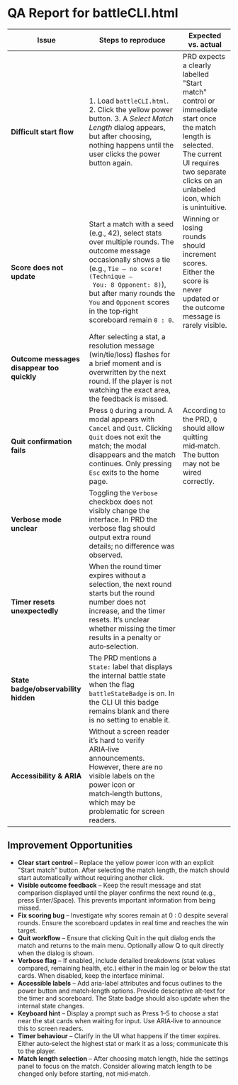 # QA Report for battleCLI.html

| Issue                                      | Steps to reproduce                                                                                                                                                                                                                                                                  | Expected vs. actual                                                                                                                                                                                |
| ------------------------------------------ | ----------------------------------------------------------------------------------------------------------------------------------------------------------------------------------------------------------------------------------------------------------------------------------- | -------------------------------------------------------------------------------------------------------------------------------------------------------------------------------------------------- |
| **Difficult start flow**                   | 1. Load `battleCLI.html`. 2. Click the yellow power button. 3. A *Select Match Length* dialog appears, but after choosing, nothing happens until the user clicks the power button again.                                                                                            | PRD expects a clearly labelled "Start match" control or immediate start once the match length is selected. The current UI requires two separate clicks on an unlabeled icon, which is unintuitive. |
| **Score does not update**                  | Start a match with a seed (e.g., 42), select stats over multiple rounds. The outcome message occasionally shows a tie (e.g., `Tie – no score! (Technique – You: 8 Opponent: 8)`), but after many rounds the `You` and `Opponent` scores in the top‑right scoreboard remain `0 : 0`. | Winning or losing rounds should increment scores. Either the score is never updated or the outcome message is rarely visible.                                                                      |
| **Outcome messages disappear too quickly** | After selecting a stat, a resolution message (win/tie/loss) flashes for a brief moment and is overwritten by the next round. If the player is not watching the exact area, the feedback is missed.                                                                                  |                                                                                                                                                                                                    |
| **Quit confirmation fails**                | Press `Q` during a round. A modal appears with `Cancel` and `Quit`. Clicking `Quit` does not exit the match; the modal disappears and the match continues. Only pressing `Esc` exits to the home page.                                                                              | According to the PRD, `Q` should allow quitting mid‑match. The button may not be wired correctly.                                                                                                  |
| **Verbose mode unclear**                   | Toggling the `Verbose` checkbox does not visibly change the interface. In PRD the verbose flag should output extra round details; no difference was observed.                                                                                                                       |                                                                                                                                                                                                    |
| **Timer resets unexpectedly**              | When the round timer expires without a selection, the next round starts but the round number does not increase, and the timer resets. It’s unclear whether missing the timer results in a penalty or auto‑selection.                                                                |                                                                                                                                                                                                    |
| **State badge/observability hidden**       | The PRD mentions a `State:` label that displays the internal battle state when the flag `battleStateBadge` is on. In the CLI UI this badge remains blank and there is no setting to enable it.                                                                                      |                                                                                                                                                                                                    |
| **Accessibility & ARIA**                   | Without a screen reader it’s hard to verify ARIA‑live announcements. However, there are no visible labels on the power icon or match‑length buttons, which may be problematic for screen readers.                                                                                   |                                                                                                                                                                                                    |

## Improvement Opportunities

*   **Clear start control** – Replace the yellow power icon with an explicit "Start match" button. After selecting the match length, the match should start automatically without requiring another click.
*   **Visible outcome feedback** – Keep the result message and stat comparison displayed until the player confirms the next round (e.g., press Enter/Space). This prevents important information from being missed.
*   **Fix scoring bug** – Investigate why scores remain at 0 : 0 despite several rounds. Ensure the scoreboard updates in real time and reaches the win target.
*   **Quit workflow** – Ensure that clicking Quit in the quit dialog ends the match and returns to the main menu. Optionally allow Q to quit directly when the dialog is shown.
*   **Verbose flag** – If enabled, include detailed breakdowns (stat values compared, remaining health, etc.) either in the main log or below the stat cards. When disabled, keep the interface minimal.
*   **Accessible labels** – Add aria-label attributes and focus outlines to the power button and match‑length options. Provide descriptive alt‑text for the timer and scoreboard. The State badge should also update when the internal state changes.
*   **Keyboard hint** – Display a prompt such as Press 1–5 to choose a stat near the stat cards when waiting for input. Use ARIA‑live to announce this to screen readers.
*   **Timer behaviour** – Clarify in the UI what happens if the timer expires. Either auto‑select the highest stat or mark it as a loss; communicate this to the player.
*   **Match length selection** – After choosing match length, hide the settings panel to focus on the match. Consider allowing match length to be changed only before starting, not mid‑match.